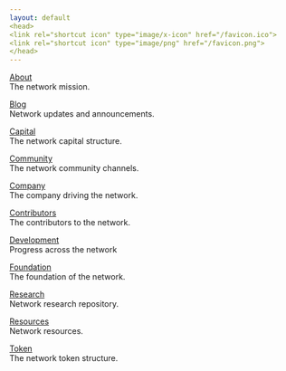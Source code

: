```yaml
---
layout: default
<head>
<link rel="shortcut icon" type="image/x-icon" href="/favicon.ico">
<link rel="shortcut icon" type="image/png" href="/favicon.png">
</head>
---
```


[About](/about)
<br>
The network mission.

[Blog](/blog)
<br>
Network updates and announcements.

[Capital](/capital)
<br>
The network capital structure.

[Community](/community)
<br>
The network community channels.

[Company](/company)
<br>
The company driving the network.

[Contributors](/contributors)
<br>
The contributors to the network.

[Development](/development)
<br>
Progress across the network

[Foundation](/foundation)
<br>
The foundation of the network.

[Research](/research)
<br>
Network research repository.

[Resources](/resources)
<br>
Network resources.

[Token](/token)
<br>
The network token structure.

